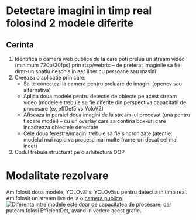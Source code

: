 # **Detectare imagini in timp real folosind 2 modele diferite**
## **Cerinta**
1. Identifica o camera web publica de la care poti prelua un stream video (minimum 720p/20fps) prin rtsp/webrtc – de preferat imaginile sa fie dintr-un spatiu deschis in aer liber cu persoane sau masini
2. Creeaza o aplicatie prin care:
     - Sa te conectezi la camera pentru preluare de imagini (opencv sau alternativa)
     - Aplica doua modele pentru detectie de obiecte pe acest stream video (modelele trebuie sa fie diferite din perspectiva capacitatii de procesare (ex effDet5 vs YoloV2)
     - Afiseaza in paralel doua imagini de la stream-ul procesat (una pentru fiecare model) – cu un overlay care sa contina box-uri care incadreaza obiectele detectate
     - Cele doua ferestre/imagini trebuie sa fie sincronizate (atentie: modelul mai rapid va procesa mai multe frame-uri decat cel mai incet)
3. Codul trebuie structurat pe o arhitectura OOP

# Modalitate rezolvare
Am folosit doua modele, YOLOv8l si YOLOv5su pentru detectia in timp real. Am folosit un stream live de la o [camera publica](http://195.196.36.242/mjpg/video.mjpg). ![Diferenta intre modele este doar de capacitatea de procesare, dar puteam folosi EfficientDet, avand in vedere acest grafic.](https://www.google.com/url?sa=i&url=https%3A%2F%2Fwww.researchgate.net%2Ffigure%2FComparisons-between-YOLOv5-models-and-EfficientDet-Published-within-author-permission_fig4_354655561&psig=AOvVaw0OdZoF1NeMSEIIW0pH1-2h&ust=1680439671006000&source=images&cd=vfe&ved=0CBAQjRxqFwoTCPDk4t7biP4CFQAAAAAdAAAAABAE)



